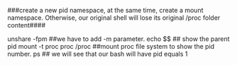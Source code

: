 ###create a new pid namespace, at the same time, create a mount namespace. Otherwise, 
our original shell will lose its original /proc folder content####


unshare -fpm ##we have to add -m parameter.
echo $$ ## show the parent pid
mount -t proc proc /proc ##mount proc file system to show the pid number. 
ps ## we will see that our bash will have pid equals 1


